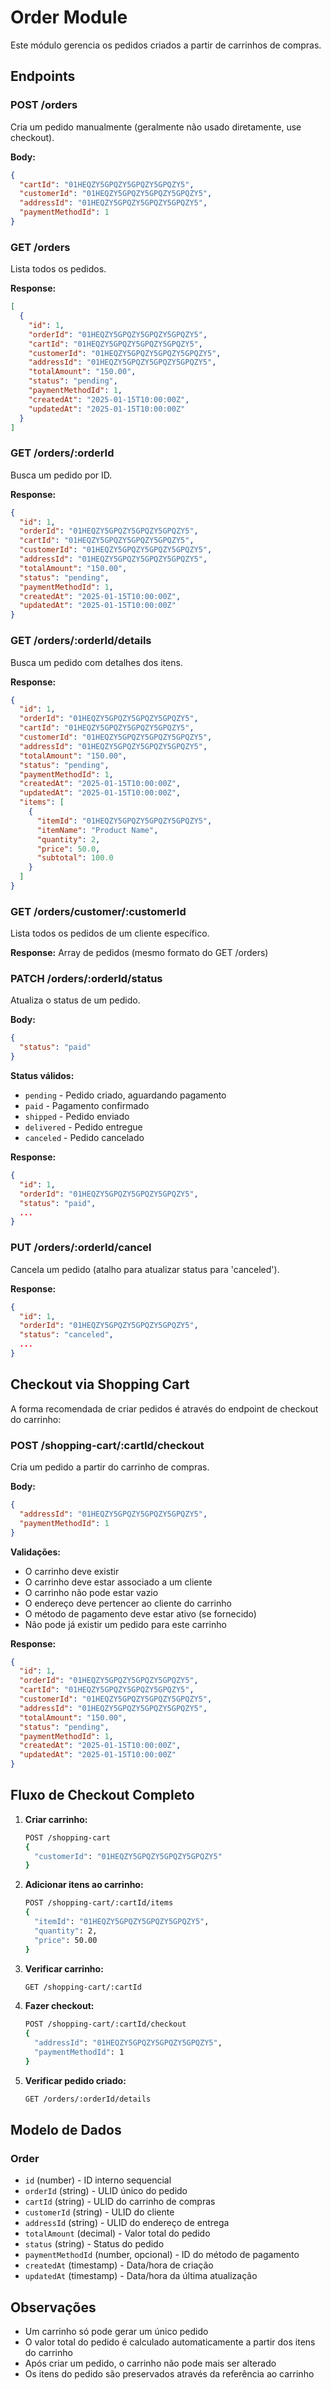 # Order Module

Este módulo gerencia os pedidos criados a partir de carrinhos de compras.

## Endpoints

### POST /orders

Cria um pedido manualmente (geralmente não usado diretamente, use checkout).

**Body:**

```json
{
  "cartId": "01HEQZY5GPQZY5GPQZY5GPQZY5",
  "customerId": "01HEQZY5GPQZY5GPQZY5GPQZY5",
  "addressId": "01HEQZY5GPQZY5GPQZY5GPQZY5",
  "paymentMethodId": 1
}
```

### GET /orders

Lista todos os pedidos.

**Response:**

```json
[
  {
    "id": 1,
    "orderId": "01HEQZY5GPQZY5GPQZY5GPQZY5",
    "cartId": "01HEQZY5GPQZY5GPQZY5GPQZY5",
    "customerId": "01HEQZY5GPQZY5GPQZY5GPQZY5",
    "addressId": "01HEQZY5GPQZY5GPQZY5GPQZY5",
    "totalAmount": "150.00",
    "status": "pending",
    "paymentMethodId": 1,
    "createdAt": "2025-01-15T10:00:00Z",
    "updatedAt": "2025-01-15T10:00:00Z"
  }
]
```

### GET /orders/:orderId

Busca um pedido por ID.

**Response:**

```json
{
  "id": 1,
  "orderId": "01HEQZY5GPQZY5GPQZY5GPQZY5",
  "cartId": "01HEQZY5GPQZY5GPQZY5GPQZY5",
  "customerId": "01HEQZY5GPQZY5GPQZY5GPQZY5",
  "addressId": "01HEQZY5GPQZY5GPQZY5GPQZY5",
  "totalAmount": "150.00",
  "status": "pending",
  "paymentMethodId": 1,
  "createdAt": "2025-01-15T10:00:00Z",
  "updatedAt": "2025-01-15T10:00:00Z"
}
```

### GET /orders/:orderId/details

Busca um pedido com detalhes dos itens.

**Response:**

```json
{
  "id": 1,
  "orderId": "01HEQZY5GPQZY5GPQZY5GPQZY5",
  "cartId": "01HEQZY5GPQZY5GPQZY5GPQZY5",
  "customerId": "01HEQZY5GPQZY5GPQZY5GPQZY5",
  "addressId": "01HEQZY5GPQZY5GPQZY5GPQZY5",
  "totalAmount": "150.00",
  "status": "pending",
  "paymentMethodId": 1,
  "createdAt": "2025-01-15T10:00:00Z",
  "updatedAt": "2025-01-15T10:00:00Z",
  "items": [
    {
      "itemId": "01HEQZY5GPQZY5GPQZY5GPQZY5",
      "itemName": "Product Name",
      "quantity": 2,
      "price": 50.0,
      "subtotal": 100.0
    }
  ]
}
```

### GET /orders/customer/:customerId

Lista todos os pedidos de um cliente específico.

**Response:** Array de pedidos (mesmo formato do GET /orders)

### PATCH /orders/:orderId/status

Atualiza o status de um pedido.

**Body:**

```json
{
  "status": "paid"
}
```

**Status válidos:**

- `pending` - Pedido criado, aguardando pagamento
- `paid` - Pagamento confirmado
- `shipped` - Pedido enviado
- `delivered` - Pedido entregue
- `canceled` - Pedido cancelado

**Response:**

```json
{
  "id": 1,
  "orderId": "01HEQZY5GPQZY5GPQZY5GPQZY5",
  "status": "paid",
  ...
}
```

### PUT /orders/:orderId/cancel

Cancela um pedido (atalho para atualizar status para 'canceled').

**Response:**

```json
{
  "id": 1,
  "orderId": "01HEQZY5GPQZY5GPQZY5GPQZY5",
  "status": "canceled",
  ...
}
```

## Checkout via Shopping Cart

A forma recomendada de criar pedidos é através do endpoint de checkout do carrinho:

### POST /shopping-cart/:cartId/checkout

Cria um pedido a partir do carrinho de compras.

**Body:**

```json
{
  "addressId": "01HEQZY5GPQZY5GPQZY5GPQZY5",
  "paymentMethodId": 1
}
```

**Validações:**

- O carrinho deve existir
- O carrinho deve estar associado a um cliente
- O carrinho não pode estar vazio
- O endereço deve pertencer ao cliente do carrinho
- O método de pagamento deve estar ativo (se fornecido)
- Não pode já existir um pedido para este carrinho

**Response:**

```json
{
  "id": 1,
  "orderId": "01HEQZY5GPQZY5GPQZY5GPQZY5",
  "cartId": "01HEQZY5GPQZY5GPQZY5GPQZY5",
  "customerId": "01HEQZY5GPQZY5GPQZY5GPQZY5",
  "addressId": "01HEQZY5GPQZY5GPQZY5GPQZY5",
  "totalAmount": "150.00",
  "status": "pending",
  "paymentMethodId": 1,
  "createdAt": "2025-01-15T10:00:00Z",
  "updatedAt": "2025-01-15T10:00:00Z"
}
```

## Fluxo de Checkout Completo

1. **Criar carrinho:**

   ```bash
   POST /shopping-cart
   {
     "customerId": "01HEQZY5GPQZY5GPQZY5GPQZY5"
   }
   ```

2. **Adicionar itens ao carrinho:**

   ```bash
   POST /shopping-cart/:cartId/items
   {
     "itemId": "01HEQZY5GPQZY5GPQZY5GPQZY5",
     "quantity": 2,
     "price": 50.00
   }
   ```

3. **Verificar carrinho:**

   ```bash
   GET /shopping-cart/:cartId
   ```

4. **Fazer checkout:**

   ```bash
   POST /shopping-cart/:cartId/checkout
   {
     "addressId": "01HEQZY5GPQZY5GPQZY5GPQZY5",
     "paymentMethodId": 1
   }
   ```

5. **Verificar pedido criado:**
   ```bash
   GET /orders/:orderId/details
   ```

## Modelo de Dados

### Order

- `id` (number) - ID interno sequencial
- `orderId` (string) - ULID único do pedido
- `cartId` (string) - ULID do carrinho de compras
- `customerId` (string) - ULID do cliente
- `addressId` (string) - ULID do endereço de entrega
- `totalAmount` (decimal) - Valor total do pedido
- `status` (string) - Status do pedido
- `paymentMethodId` (number, opcional) - ID do método de pagamento
- `createdAt` (timestamp) - Data/hora de criação
- `updatedAt` (timestamp) - Data/hora da última atualização

## Observações

- Um carrinho só pode gerar um único pedido
- O valor total do pedido é calculado automaticamente a partir dos itens do carrinho
- Após criar um pedido, o carrinho não pode mais ser alterado
- Os itens do pedido são preservados através da referência ao carrinho
